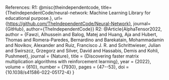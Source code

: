 References:
R1:
@misc{theindependentcode, title={TheIndependentCode/neural-network: Machine Learning Library for educational purpose.}, url={https://github.com/TheIndependentCode/Neural-Network}, journal={GitHub}, author={TheIndependentCode}}
R2:
@Article{AlphaTensor2022,
  author  = {Fawzi, Alhussein and Balog, Matej and Huang, Aja and Hubert, Thomas and Romera-Paredes, Bernardino and Barekatain, Mohammadamin and Novikov, Alexander and Ruiz, Francisco J. R. and Schrittwieser, Julian and Swirszcz, Grzegorz and Silver, David and Hassabis, Demis and Kohli, Pushmeet},
  journal = {Nature},
  title   = {Discovering faster matrix multiplication algorithms with reinforcement learning},
  year    = {2022},
  volume  = {610},
  number  = {7930},
  pages   = {47--53},
  doi     = {10.1038/s41586-022-05172-4}
}
